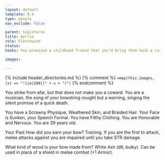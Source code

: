 ```yaml
---
layout: default
template: 0.4
type: people
nav_exclude: false

parent: Sigisfarne
title: Ayrrin
role: Fletchwind
status: 
hooks: You promised a childhood friend that you’d bring them back a rare gift, something unique in all the world. Take a Bracelet (petty) woven from twine and wildflowers.

images: 

---
```


{% include header_directories.md %}
{% comment %}
`=map(this.images, (x) => "![im|200](" + x + ")")`
{% endcomment %}

You strike from afar, but that does not make you a coward. You are a musician, the song of your bowstring nought but a warning, singing the silent promise of a quick death.

You have a Scrawny Physique, Weathered Skin, and Braided Hair. Your Face is Sunken, your Speech Formal. You have Filthy Clothing. You are Honorable and Nervous. You are 39 years old.

Your Past
How did you earn your bow? Training. If you are the first to attack, melee attacks against you are impaired until you take STR damage.

What kind of wood is your bow made from? White Ash (d6, bulky). Can be used in place of a shield in melee combat (+1 Armor). 

